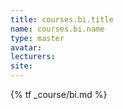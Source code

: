 ```yaml
---
title: courses.bi.title
name: courses.bi.name
type: master
avatar:
lecturers:
site: 
---
```


{% tf _course/bi.md %}